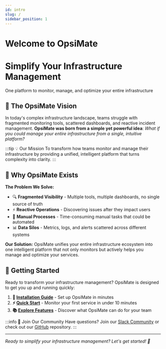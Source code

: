 ```yaml
---
id: intro
slug: /
sidebar_position: 1
---
```


# Welcome to OpsiMate

<div className="hero-banner">
  <div className="hero-content">
    <h1 className="hero-title">Simplify Your Infrastructure Management</h1>
    <p className="hero-subtitle">One platform to monitor, manage, and optimize your entire infrastructure</p>
  </div>
</div>

## 🚀 The OpsiMate Vision

In today's complex infrastructure landscape, teams struggle with fragmented monitoring tools, scattered dashboards, and reactive incident management. **OpsiMate was born from a simple yet powerful idea**: *What if you could manage your entire infrastructure from a single, intuitive platform?*

:::tip 💡 Our Mission
To transform how teams monitor and manage their infrastructure by providing a unified, intelligent platform that turns complexity into clarity.
:::

## 🎯 Why OpsiMate Exists

**The Problem We Solve:**
- 🔍 **Fragmented Visibility** - Multiple tools, multiple dashboards, no single source of truth
- ⚡ **Reactive Operations** - Discovering issues after they impact users
- 🔄 **Manual Processes** - Time-consuming manual tasks that could be automated
- 📊 **Data Silos** - Metrics, logs, and alerts scattered across different systems

**Our Solution:**
OpsiMate unifies your entire infrastructure ecosystem into one intelligent platform that not only monitors but actively helps you manage and optimize your services.

## 🌱 Getting Started

Ready to transform your infrastructure management? OpsiMate is designed to get you up and running quickly:

1. **📝 [Installation Guide](./getting-started/installation)** - Set up OpsiMate in minutes
2. **⚡ [Quick Start](./getting-started/quick-start)** - Monitor your first service in under 10 minutes
3. **📚 [Explore Features](./features/monitoring)** - Discover what OpsiMate can do for your team

:::info 👥 Join Our Community
Have questions? Join our [Slack Community](https://join.slack.com/t/opsimate/shared_invite/zt-39bq3x6et-NrVCZzH7xuBGIXmOjJM7gA) or check out our [GitHub](https://github.com/Fifaboyz/OpsiMate) repository.
:::

---

*Ready to simplify your infrastructure management? Let's get started! 🚀*
